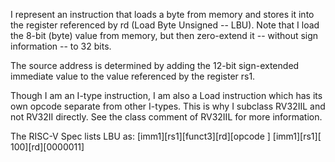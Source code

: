 I represent an instruction that loads a byte from memory and stores it into the register referenced by rd (Load Byte Unsigned -- LBU). Note that I load the 8-bit (byte) value from memory, but then zero-extend it -- without sign information -- to 32 bits.

The source address is determined by adding the 12-bit sign-extended immediate value to the value referenced by the register rs1.

Though I am an I-type instruction, I am also a Load instruction which has its own opcode separate from other I-types. This is why I subclass RV32IIL and not RV32II directly. See the class comment of RV32IIL for more information.

The RISC-V Spec lists LBU as:
[imm1][rs1][funct3][rd][opcode  ]
[imm1][rs1][    100][rd][0000011]
